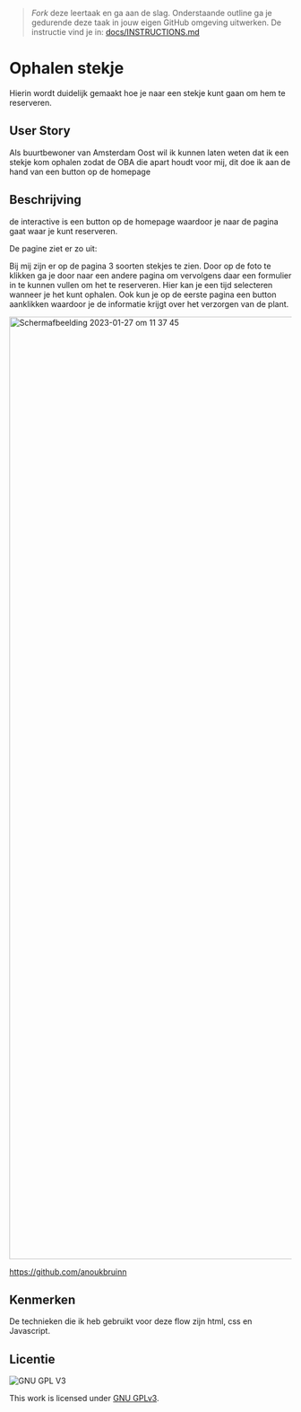 > _Fork_ deze leertaak en ga aan de slag. 
Onderstaande outline ga je gedurende deze taak in jouw eigen GitHub omgeving uitwerken. 
De instructie vind je in: [docs/INSTRUCTIONS.md](docs/INSTRUCTIONS.md)

# Ophalen stekje
Hierin wordt duidelijk gemaakt hoe je naar een stekje kunt gaan om hem te reserveren.  

## User Story
Als buurtbewoner van Amsterdam Oost wil ik kunnen laten weten dat ik een stekje kom ophalen zodat de OBA die apart houdt voor mij, dit doe ik aan de hand van een button op de homepage

## Beschrijving
de interactive is een button op de homepage waardoor je naar de pagina gaat waar je kunt reserveren. 

De pagine ziet er zo uit:


Bij mij zijn er op de pagina 3 soorten stekjes te zien. Door op de foto te klikken ga je door naar een andere pagina om vervolgens daar een formulier in te kunnen vullen om het te reserveren. Hier kan je een tijd selecteren wanneer je het kunt ophalen. Ook kun je op de eerste pagina een button aanklikken waardoor je de informatie krijgt over het verzorgen van de plant. 

<img width="1680" alt="Schermafbeelding 2023-01-27 om 11 37 45" src="https://user-images.githubusercontent.com/112856687/215066514-089c1d16-7d62-4fb8-b3fe-9c8faffe1cd2.png">


https://github.com/anoukbruinn

## Kenmerken
De technieken die ik heb gebruikt voor deze flow zijn html, css en Javascript.



## Licentie

![GNU GPL V3](https://www.gnu.org/graphics/gplv3-127x51.png)

This work is licensed under [GNU GPLv3](./LICENSE).
